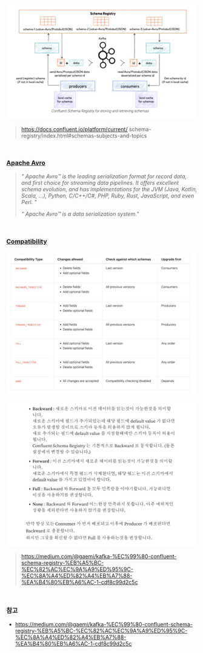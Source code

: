 
![](../images/[KAFKA]%20Schema%20Registry_42.png)

> https://docs.confluent.io/platform/current/ schema-registry/index.html#schemas-subjects-and-topics

<br>

### [Apache Avro](https://avro.apache.org/docs/)

> *" Apache Avro™ is the leading serialization format for record data, and first choice for streaming data pipelines. It offers excellent schema evolution, and has implementations for the JVM (Java, Kotlin, Scala, …), Python, C/C++/C#, PHP, Ruby, Rust, JavaScript, and even Perl. "*
>
> *" Apache Avro™ is a data serialization system."*

<br>

### [Compatibility](https://docs.confluent.io/platform/current/schema-registry/avro.html#compatibility-types)

![](../images/[KAFKA]%20Schema%20Registry_29.png)

![](../images/[KAFKA]%20Schema%20Registry_45.png)

> https://medium.com/@gaemi/kafka-%EC%99%80-confluent-schema-registry-%EB%A5%BC-%EC%82%AC%EC%9A%A9%ED%95%9C-%EC%8A%A4%ED%82%A4%EB%A7%88-%EA%B4%80%EB%A6%AC-1-cdf8c99d2c5c 



<br>

### 참고

- https://medium.com/@gaemi/kafka-%EC%99%80-confluent-schema-registry-%EB%A5%BC-%EC%82%AC%EC%9A%A9%ED%95%9C-%EC%8A%A4%ED%82%A4%EB%A7%88-%EA%B4%80%EB%A6%AC-1-cdf8c99d2c5c

